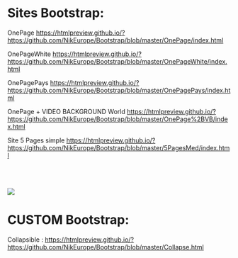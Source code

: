 

# Sites Bootstrap:


OnePage https://htmlpreview.github.io/?https://github.com/NikEurope/Bootstrap/blob/master/OnePage/index.html

OnePageWhite https://htmlpreview.github.io/?https://github.com/NikEurope/Bootstrap/blob/master/OnePageWhite/index.html

OnePagePays https://htmlpreview.github.io/?https://github.com/NikEurope/Bootstrap/blob/master/OnePagePays/index.html


OnePage + VIDEO BACKGROUND World https://htmlpreview.github.io/?https://github.com/NikEurope/Bootstrap/blob/master/OnePage%2BVB/index.html

Site 5 Pages simple https://htmlpreview.github.io/?https://github.com/NikEurope/Bootstrap/blob/master/5PagesMed/index.html


<br />
<br />
<br />


<img src="http://getbootstrap.com/assets/img/components.png" data-canonical-src="https://github.com/NikitaEurope/Bootstrap/edit/master/README.md" style="max-width:100%;">

<br />


# CUSTOM Bootstrap:

Collapsible : https://htmlpreview.github.io/?https://github.com/NikEurope/Bootstrap/blob/master/Collapse.html
